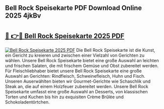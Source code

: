 ## Bell Rock Speisekarte PDF Download Online 2025 4jkBv

# <h2><a href="http://gcaxqb.nevu.top/?p=Bell+Rock+Speisekarte">🔗 👉🔴 Bell Rock Speisekarte 2025 PDF</a></h2>

[![Bell Rock Speisekarte 2025 PDF](https://i.imgur.com/dBaPXMq.png)](http://gcaxqb.nevu.top/?p=Bell+Rock+Speisekarte)
Die Bell Rock Speisekarte ist die Kunst, ein Gericht zu kreieren und zwischen einer Vielzahl von Gerichten zu wählen. Unsere Bell Rock Speisekarte bietet eine große Auswahl an leichten und frischen Salaten, die mit frischem Gemüse und Obst zubereitet werden. Für Fleischliebhaber bietet unsere Bell Rock Speisekarte eine große Auswahl an Gerichten: Rindfleisch, Schweinefleisch, Huhn und Fisch. Unseren Auserwählten bieten wir Gourmet-Gerichte wie Schaschlik und Steak an, die auf einem Holzfeuer zubereitet werden. Unsere Bell Rock Speisekarte umfasst eine große Auswahl an Desserts, von klassischen Torten und Kuchen bis hin zu exquisiten Crème Brûlée und Schokoladentörtchen.
